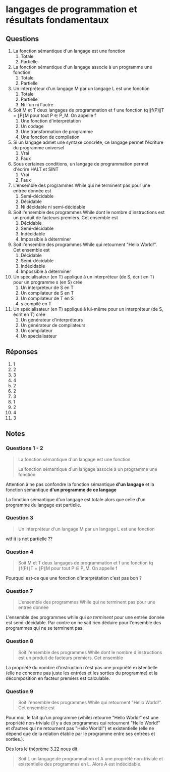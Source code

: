 # langages de programmation et résultats fondamentaux

## Questions

1. La fonction sémantique d'un langage est une fonction
   1. Totale
   2. Partielle
2. La fonction sémantique d'un langage associe à un programme une fonction
   1. Totale
   2. Partielle
3. Un interpréteur d'un langage M par un langage L est une fonction
   1. Totale
   2. Partielle
   3. Ni l'un ni l'autre
4. Soit M et T deux langages de programmation et f une fonction tq ∥f(P)∥T = ∥P∥M pour tout P ∈ P_M. On appelle f
   1. Une fonction d'interprétation
   2. Un codage
   3. Une transformation de programme
   4. Une fonction de compilation
5. Si un langage admet une syntaxe concrète, ce langage permet l'écriture du programme universel
   1. Vrai
   2. Faux
6. Sous certaines conditions, un langage de programmation permet d'écrire HALT et SINT
   1. Vrai
   2. Faux
7. L'ensemble des programmes While qui ne terminent pas pour une entrée donnée est
   1. Semi-décidable
   2. Décidable
   3. Ni décidable ni semi-décidable
8. Soit l'ensemble des programmes While dont le nombre d'instructions est un produit de facteurs premiers. Cet ensemble est
   1. Décidable
   2. Semi-décidable
   3. Indécidable
   4. Impossible à déterminer
9. Soit l'ensemble des programmes While qui retournent "Hello World!". Cet ensemble est
   1. Décidable
   2. Semi-décidable
   3. Indécidable
   4. Impossible à déterminer
10. Un spécialisateur (en T) appliqué à un interpréteur (de S, écrit en T) pour un programme s (en S) crée
    1. Un interpréteur de S en T
    2. Un compilateur de S en T
    3. Un compilateur de T en S
    4. s compilé en T
11. Un spécialisateur (en T) appliqué à lui-même pour un interpréteur (de S, écrit en T) crée
    1. Un générateur d'interpréteurs
    2. Un générateur de compilateurs
    3. Un compilateur
    4. Un specialisateur

## Réponses

1. 1
2. 2
3. 3
4. 4
5. 2
6. 2
7. 3
8. 1
9. 2
10. 4
11. 3

## Notes

### Questions 1 - 2

> La fonction sémantique d'un langage est une fonction
>
> La fonction sémantique d'un langage associe à un programme une fonction

Attention à ne pas confondre la fonction sémantique **d'un langage** et la fonction sémantique **d'un programme de ce langage**

La fonction sémantique d'un langage est totale alors que celle d'un programme du langage est partielle.

### Question 3

> Un interpréteur d'un langage M par un langage L est une fonction

wtf it is not partielle ??

### Question 4

> Soit M et T deux langages de programmation et f une fonction tq ∥f(P)∥T = ∥P∥M pour tout P ∈ P_M. On appelle f

Pourquoi est-ce que une fonction d'interprétation c'est pas bon ?

### Question 7

> L'ensemble des programmes While qui ne terminent pas pour une entrée donnée

L'ensemble des programmes while qui _se terminent_ pour une entrée donnée est semi-décidable.
Par contre on ne sait rien déduire pour l'ensemble des programmes qui ne se terminent pas.

### Question 8

> Soit l'ensemble des programmes While dont le nombre d'instructions est un produit de facteurs premiers. Cet ensemble

La propriété du nombre d'instruction n'est pas une propriété existentielle (elle ne concerne pas juste les entrées et les sorties du programme) et la décomposition en facteur premiers est calculable.

### Question 9

> Soit l'ensemble des programmes While qui retournent "Hello World!". Cet ensemble est

Pour moi, le fait qu'un programme (while) retourne "Hello World!" est une propriété non-triviale (il y a des programmes qui retournent "Hello World!" et d'autres qui ne retournent pas "Hello World!") et existentielle (elle ne dépend que de la relation établie par le programme entre ses entrées et sorties.).

Dès lors le théorème 3.22 nous dit

> Soit L un langage de programmation et A une propriété non-triviale et existentielle des programmes en L. Alors A est indécidable.
